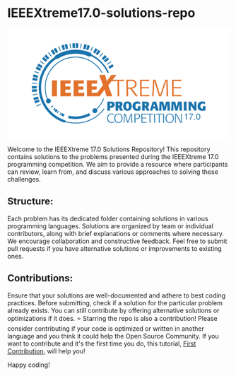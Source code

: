 # IEEEXtreme17.0-solutions-repo

![IEEEXtreme 17.0 2023 banner](assets/ieeextreme-17.png)

Welcome to the IEEEXtreme 17.0 Solutions Repository! This repository contains solutions to the problems presented during the IEEEXtreme 17.0 programming competition. We aim to provide a resource where participants can review, learn from, and discuss various approaches to solving these challenges.

## Structure:
Each problem has its dedicated folder containing solutions in various programming languages.
Solutions are organized by team or individual contributors, along with brief explanations or comments where necessary.
We encourage collaboration and constructive feedback. Feel free to submit pull requests if you have alternative solutions or improvements to existing ones.

## Contributions:
Ensure that your solutions are well-documented and adhere to best coding practices.
Before submitting, check if a solution for the particular problem already exists. You can still contribute by offering alternative solutions or optimizations if it does.
:star: Starring the repo is also a contribution!
Please consider contributing if your code is optimized or written in another language and you think it could help the Open Source Community. If you want to contribute and it's the first time you do, this tutorial, [First Contribution](https://github.com/firstcontributions/first-contributions), will help you!




Happy coding!